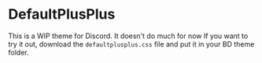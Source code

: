 # DefaultPlusPlus
This is a WIP theme for Discord. It doesn't do much for now
If you want to try it out, download the `defaultplusplus.css` file and put it in your BD theme folder.
